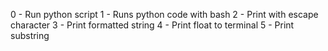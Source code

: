 0 - Run python script
1 - Runs python code with bash
2 - Print with escape character
3 - Print formatted string
4 - Print float to terminal
5 - Print substring
